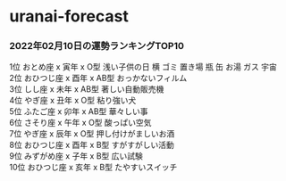 # uranai-forecast

### 2022年02月10日の運勢ランキングTOP10
1位	おとめ座 x 寅年 x O型	浅い子供の日 横 ゴミ 置き場 瓶 缶 お湯 ガス 宇宙<br>2位	おひつじ座 x 酉年 x AB型	おっかないフィルム<br>3位	しし座 x 未年 x AB型	著しい自動販売機<br>4位	やぎ座 x 丑年 x O型	粘り強い犬<br>5位	ふたご座 x 卯年 x AB型	華々しい事<br>6位	さそり座 x 午年 x O型	酸っぱい空気<br>7位	やぎ座 x 辰年 x O型	押し付けがましいお酒<br>8位	おひつじ座 x 酉年 x B型	すがすがしい活動<br>9位	みずがめ座 x 子年 x B型	広い試験<br>10位	おひつじ座 x 亥年 x B型	たやすいスイッチ<br>
